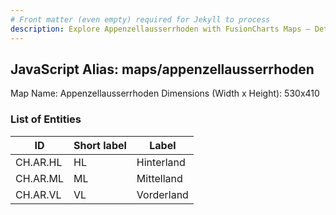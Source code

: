 ```yaml
---
# Front matter (even empty) required for Jekyll to process
description: Explore Appenzellausserrhoden with FusionCharts Maps – Detailed features for seamless integration. Try now & enhance your data visualization today! 
---
```


## JavaScript Alias: maps/appenzellausserrhoden

Map Name: Appenzellausserrhoden
Dimensions (Width x Height): 530x410

### List of Entities

| ID       | Short label | Label      |
| -------- | ----------- | ---------- |
| CH.AR.HL | HL          | Hinterland |
| CH.AR.ML | ML          | Mittelland |
| CH.AR.VL | VL          | Vorderland |
